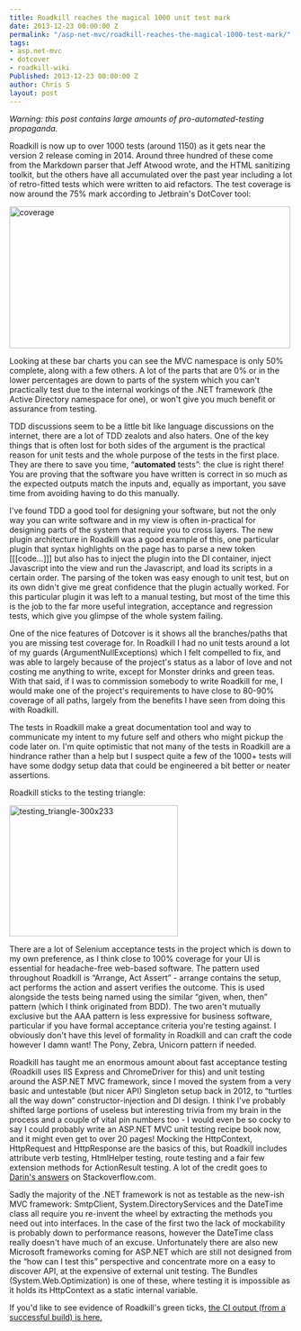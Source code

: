 ```yaml
---
title: Roadkill reaches the magical 1000 unit test mark
date: 2013-12-23 00:00:00 Z
permalink: "/asp-net-mvc/roadkill-reaches-the-magical-1000-test-mark/"
tags:
- asp.net-mvc
- dotcover
- roadkill-wiki
Published: 2013-12-23 00:00:00 Z
author: Chris S
layout: post
---
```


*Warning: this post contains large amounts of pro-automated-testing propaganda.*

Roadkill is now up to over 1000 tests (around 1150) as it gets near the version 2 release coming in 2014. Around three hundred of these come from the Markdown parser that Jeff Atwood wrote, and the HTML sanitizing toolkit, but the others have all accumulated over the past year including a lot of retro-fitted tests which were written to aid refactors. The test coverage is now around the 75% mark according to Jetbrain's DotCover tool:

[<img src="http://www.anotherchris.net/wp-content/uploads/2013/12/coverage-300x152.png" alt="coverage" width="500" height="252" class="alignnone size-medium wp-image-1206" />][1]

<!--more-->

  
Looking at these bar charts you can see the MVC namespace is only 50% complete, along with a few others. A lot of the parts that are 0% or in the lower percentages are down to parts of the system which you can't practically test due to the internal workings of the .NET framework (the Active Directory namespace for one), or won't give you much benefit or assurance from testing.

TDD discussions seem to be a little bit like language discussions on the internet, there are a lot of TDD zealots and also haters. One of the key things that is often lost for both sides of the argument is the practical reason for unit tests and the whole purpose of the tests in the first place. They are there to save you time, &#8220;**automated** tests&#8221;: the clue is right there! You are proving that the software you have written is correct in so much as the expected outputs match the inputs and, equally as important, you save time from avoiding having to do this manually. 

I've found TDD a good tool for designing your software, but not the only way you can write software and in my view is often in-practical for designing parts of the system that require you to cross layers. The new plugin architecture in Roadkill was a good example of this, one particular plugin that syntax highlights on the page has to parse a new token [[[code&#8230;]]] but also has to inject the plugin into the DI container, inject Javascript into the view and run the Javascript, and load its scripts in a certain order. The parsing of the token was easy enough to unit test, but on its own didn't give me great confidence that the plugin actually worked. For this particular plugin it was left to a manual testing, but most of the time this is the job to the far more useful integration, acceptance and regression tests, which give you glimpse of the whole system failing.

One of the nice features of Dotcover is it shows all the branches/paths that you are missing test coverage for. In Roadkill I had no unit tests around a lot of my guards (ArgumentNullExceptions) which I felt compelled to fix, and was able to largely because of the project's status as a labor of love and not costing me anything to write, except for Monster drinks and green teas. With that said, if I was to commission somebody to write Roadkill for me, I would make one of the project's requirements to have close to 80-90% coverage of all paths, largely from the benefits I have seen from doing this with Roadkill.

The tests in Roadkill make a great documentation tool and way to communicate my intent to my future self and others who might pickup the code later on. I'm quite optimistic that not many of the tests in Roadkill are a hindrance rather than a help but I suspect quite a few of the 1000+ tests will have some dodgy setup data that could be engineered a bit better or neater assertions.

Roadkill sticks to the testing triangle:

[<img src="http://www.anotherchris.net/wp-content/uploads/2013/12/testing_triangle-300x233.jpg" alt="testing_triangle-300x233" width="300" height="233" class="alignnone size-full wp-image-1209" />][2]

There are a lot of Selenium acceptance tests in the project which is down to my own preference, as I think close to 100% coverage for your UI is essential for headache-free web-based software. The pattern used throughout Roadkill is &#8220;Arrange, Act Assert&#8221; - arrange contains the setup, act performs the action and assert verifies the outcome. This is used alongside the tests being named using the similar &#8220;given, when, then&#8221; pattern (which I think originated from BDD). The two aren't mutually exclusive but the AAA pattern is less expressive for business software, particular if you have formal acceptance criteria you're testing against. I obviously don't have this level of formality in Roadkill and can craft the code however I damn want! The Pony, Zebra, Unicorn pattern if needed.

Roadkill has taught me an enormous amount about fast acceptance testing (Roadkill uses IIS Express and ChromeDriver for this) and unit testing around the ASP.NET MVC framework, since I moved the system from a very basic and untestable (but nicer API) Singleton setup back in 2012, to &#8220;turtles all the way down&#8221; constructor-injection and DI design. I think I've probably shifted large portions of useless but interesting trivia from my brain in the process and a couple of vital pin numbers too - I would even be so cocky to say I could probably write an ASP.NET MVC unit testing recipe book now, and it might even get to over 20 pages! Mocking the HttpContext, HttpRequest and HttpResponse are the basics of this, but Roadkill includes attribute verb testing, HtmlHelper testing, route testing and a fair few extension methods for ActionResult testing. A lot of the credit goes to [Darin's answers][3] on Stackoverflow.com.

Sadly the majority of the .NET framework is not as testable as the new-ish MVC framework: SmtpClient, System.DirectoryServices and the DateTime class all require you re-invent the wheel by extracting the methods you need out into interfaces. In the case of the first two the lack of mockability is probably down to performance reasons, however the DateTime class really doesn't have much of an excuse. Unfortunately there are also new Microsoft frameworks coming for ASP.NET which are still not designed from the &#8220;how can I test this&#8221; perspective and concentrate more on a easy to discover API, at the expensive of external unit testing. The Bundles (System.Web.Optimization) is one of these, where testing it is impossible as it holds its HttpContext as a static internal variable.

If you'd like to see evidence of Roadkill's green ticks, [the CI output (from a successful build) is here.][4]

 [1]: http://www.anotherchris.net/wp-content/uploads/2013/12/coverage.png
 [2]: http://www.anotherchris.net/wp-content/uploads/2013/12/testing_triangle-300x233.jpg
 [3]: http://stackoverflow.com/users/29407/darin-dimitrov
 [4]: http://198.199.127.135:8111/viewLog.html?buildTypeId=Roadkill_Default&buildId=231